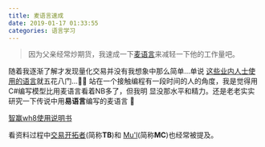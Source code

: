 ```yaml
---
title: 麦语言速成
date: 2019-01-17 01:33:55
categories: 语言学习
---
```


> 因为父亲经常炒期货，我速成一下[麦语言](https://www.wenhua.com.cn/myy/)来减轻一下他的工作量吧。

随着我逐渐了解才发现量化交易并没有我想象中那么简单...单说
[这些业内人士使用的语言](https://www.zhihu.com/question/25404359)就五花八门...:man_facepalming:
站在一个接触编程有一段时间的人的角度，我是觉得用C#编写模型比用麦语言看着NB多了，但我明
显没那水平和精力。还是老老实实研究一下传说中用**易语言**编写的麦语言
:new_moon_with_face:

[智赢wh8使用说明书](http://www.wenhua.com.cn/guide/wh8/index.htm)

看资料过程中[交易开拓者](http://www.tradeblazer.net/)(简称**TB**)和
[Mu'l](https://www.multicharts.cn/)(简称**MC**)也经常被提及。

<!-- TODO -->
